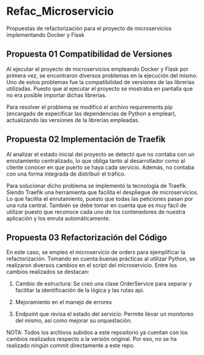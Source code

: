 # Refac_Microservicio
Propuestas de refactorización para el proyecto de microservicios implementando Docker y Flask

## Propuesta 01 Compatibilidad de Versiones

Al ejecutar el proyecto de microservicios empleando Docker y Flask por primera vez, se encontraron diversos problemas en la ejecución del mismo. Uno de estos problemas fue la compatibilidad de versiones de las librerías utilizadas. Puesto que al ejecutar el proyecto se mostraba en pantalla que no era posible importar dichas librerías. 

Para resolver el problema se modificó el archivo requirements.pip (encargado de especificar las dependencias de Python a emplear), actualizando las versiones de la librerías empleadas.

## Propuesta 02 Implementación de Traefik

Al analizar el estado inicial del proyecto se detectó que no contaba con un enrutamiento centralizado, lo que obliga tanto al desarrollador como al cliente conocer en que puerto se haya cada servicio. Además, no contaba con una forma integrada de distribuir el tráfico.

Para solucionar dicho problema se implementó la tecnología de Traefik. Siendo Traefik una herramienta que facilita el despliegue de microservicios. Lo que facilita el enrutamiento, puesto que todas las peticiones pasan por una ruta central. También se debe tomar en cuenta que es muy fácil de utilizar puesto que reconoce cada uno de los contenedores de nuestra aplicación y los enruta automáticamente.

## Propuesta 03 Refactorización del Código

En este caso, se empleó el microservicio de orders para ejemplificar la refactorización. Tomando en cuenta buenas prácticas al utilizar Python, se realizaron diversos cambios en el script del microservicio. Entre los cambios realizados se destacan:

1. Cambio de estructura: Se creó una clase OrderService para separar y facilitar la identificación de la lógica y las rutas api.

2. Mejoramiento en el manejo de errores

3. Endpoint que revisa el estado del servicio: Permite llevar un monitoreo del mismo, así como mejorar su orquestación.

NOTA: Todos los archivos subidos a este repositorio ya cuentan con los cambios realizados respecto a la versión original. Por eso, no se ha realizado ningún commit directamente a este repo.

